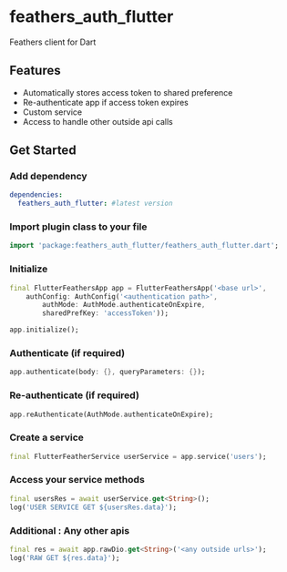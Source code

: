 # feathers_auth_flutter

Feathers client for Dart

## Features
- Automatically stores access token to shared preference
- Re-authenticate app if access token expires
- Custom service
- Access to handle other outside api calls

## Get Started

### Add dependency

```yaml
dependencies:
  feathers_auth_flutter: #latest version
```

### Import plugin class to your file
```dart
import 'package:feathers_auth_flutter/feathers_auth_flutter.dart';
```

### Initialize
```dart
final FlutterFeathersApp app = FlutterFeathersApp('<base url>',
    authConfig: AuthConfig('<authentication path>',
        authMode: AuthMode.authenticateOnExpire,
        sharedPrefKey: 'accessToken'));

app.initialize();
```

### Authenticate (if required)
```dart
app.authenticate(body: {}, queryParameters: {});
```

### Re-authenticate (if required)
```dart
app.reAuthenticate(AuthMode.authenticateOnExpire);
```

### Create a service
```dart
final FlutterFeatherService userService = app.service('users');
```

### Access your service methods
```dart
final usersRes = await userService.get<String>();
log('USER SERVICE GET ${usersRes.data}');
```

### Additional : Any other apis
```dart
final res = await app.rawDio.get<String>('<any outside urls>');
log('RAW GET ${res.data}');
```